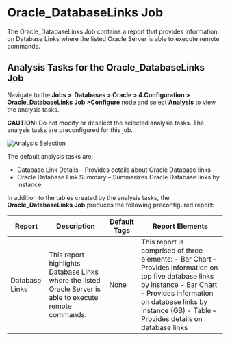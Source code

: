 # Oracle_DatabaseLinks Job

The Oracle_DatabaseLinks Job contains a report that provides information on Database Links where the
listed Oracle Server is able to execute remote commands.

## Analysis Tasks for the Oracle_DatabaseLinks Job

Navigate to the **Jobs >  Databases > Oracle > 4.Configuration > Oracle_DatabaseLinks
Job >Configure** node and select **Analysis** to view the analysis tasks.

**CAUTION:** Do not modify or deselect the selected analysis tasks. The analysis tasks are
preconfigured for this job.

![Analysis Selection](/img/versioned_docs/accessanalyzer_11.6/accessanalyzer/solutions/databases/oracle/configuration/analysisdblinks.webp)

The default analysis tasks are:

- Database Link Details – Provides details about Oracle Database links
- Oracle Database Link Summary – Summarizes Oracle Database links by instance

In addition to the tables created by the analysis tasks, the **Oracle_DatabaseLinks Job** produces
the following preconfigured report:

| Report         | Description                                                                                              | Default Tags | Report Elements                                                                                                                                                                                                                          |
| -------------- | -------------------------------------------------------------------------------------------------------- | ------------ | ---------------------------------------------------------------------------------------------------------------------------------------------------------------------------------------------------------------------------------------- |
| Database Links | This report highlights Database Links where the listed Oracle Server is able to execute remote commands. | None         | This report is comprised of three elements: - Bar Chart – Provides information on top five database links by instance - Bar Chart – Provides information on database links by instance (GB) - Table – Provides details on database links |
